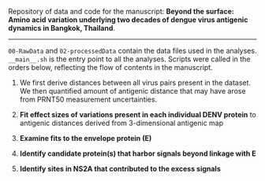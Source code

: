 Repository of data and code for the manuscript: **Beyond the surface: Amino acid variation underlying two decades of dengue virus antigenic dynamics in Bangkok, Thailand**.

---

`00-RawData` and `02-processedData` contain the data files used in the analyses. `__main__.sh` is the entry point to all the analyses. Scripts were called in the orders below, reflecting the flow of contents in the manuscript.

1. We first derive distances between all virus pairs present in the dataset. We then quantified amount of antigenic distance that may have arose from PRNT50 measurement uncertainties.

1. **Fit effect sizes of variations present in each individual DENV protein** to antigenic distances derived from 3-dimensional antigenic map

1. **Examine fits to the envelope protein (E)**

1. **Identify candidate protein(s) that harbor signals beyond linkage with E**

1. **Identify sites in NS2A that contributed to the excess signals**

